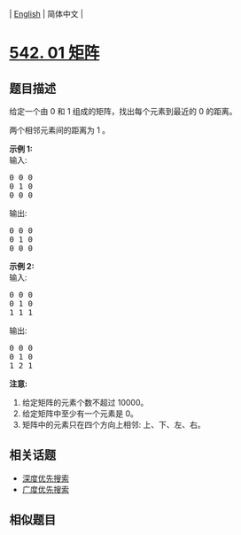 
| [English](README_EN.md) | 简体中文 |

# [542. 01 矩阵](https://leetcode-cn.com/problems/01-matrix/)

## 题目描述

<p>给定一个由 0 和 1 组成的矩阵，找出每个元素到最近的 0 的距离。</p>

<p>两个相邻元素间的距离为 1 。</p>

<p><strong>示例 1: </strong><br />
输入:</p>

<pre>
0 0 0
0 1 0
0 0 0
</pre>

<p>输出:</p>

<pre>
0 0 0
0 1 0
0 0 0
</pre>

<p><strong>示例 2: </strong><br />
输入:</p>

<pre>
0 0 0
0 1 0
1 1 1
</pre>

<p>输出:</p>

<pre>
0 0 0
0 1 0
1 2 1
</pre>

<p><strong>注意:</strong></p>

<ol>
	<li>给定矩阵的元素个数不超过 10000。</li>
	<li>给定矩阵中至少有一个元素是 0。</li>
	<li>矩阵中的元素只在四个方向上相邻: 上、下、左、右。</li>
</ol>


## 相关话题

- [深度优先搜索](https://leetcode-cn.com/tag/depth-first-search)
- [广度优先搜索](https://leetcode-cn.com/tag/breadth-first-search)

## 相似题目


